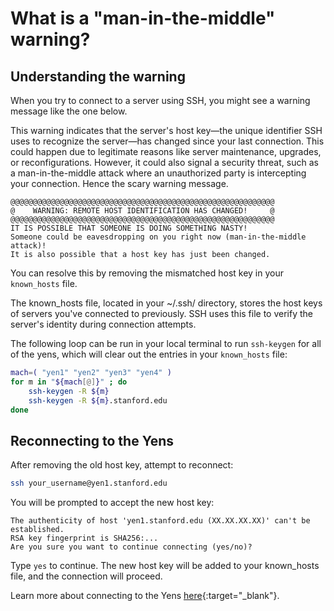 # What is a "man-in-the-middle" warning?

## Understanding the warning

When you try to connect to a server using SSH, you might see a warning message like the one below.

This warning indicates that the server's host key—the unique identifier SSH uses to recognize the server—has changed since your last connection. This could happen due to legitimate reasons like server maintenance, upgrades, or reconfigurations. However, it could also signal a security threat, such as a man-in-the-middle attack where an unauthorized party is intercepting your connection. Hence the scary warning message.

```
@@@@@@@@@@@@@@@@@@@@@@@@@@@@@@@@@@@@@@@@@@@@@@@@@@@@@@@@@@@
@    WARNING: REMOTE HOST IDENTIFICATION HAS CHANGED!     @
@@@@@@@@@@@@@@@@@@@@@@@@@@@@@@@@@@@@@@@@@@@@@@@@@@@@@@@@@@@
IT IS POSSIBLE THAT SOMEONE IS DOING SOMETHING NASTY!
Someone could be eavesdropping on you right now (man-in-the-middle attack)!
It is also possible that a host key has just been changed.
```

You can resolve this by removing the mismatched host key in your `known_hosts` file.

The known_hosts file, located in your ~/.ssh/ directory, stores the host keys of servers you've connected to previously. SSH uses this file to verify the server's identity during connection attempts.


 The following loop can be run in your local terminal to run  `ssh-keygen` for all of the yens, which will clear out the entries in your `known_hosts` file:

```bash
mach=( "yen1" "yen2" "yen3" "yen4" )
for m in "${mach[@]}" ; do 
    ssh-keygen -R ${m}
    ssh-keygen -R ${m}.stanford.edu
done
```

## Reconnecting to the Yens

After removing the old host key, attempt to reconnect:

```bash
ssh your_username@yen1.stanford.edu
```

You will be prompted to accept the new host key:

```vbnet
The authenticity of host 'yen1.stanford.edu (XX.XX.XX.XX)' can't be established.
RSA key fingerprint is SHA256:...
Are you sure you want to continue connecting (yes/no)?
```

Type `yes` to continue. The new host key will be added to your known_hosts file, and the connection will proceed.

Learn more about connecting to the Yens [here](../_getting_started/how_access_yens.md){:target="_blank"}.
